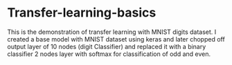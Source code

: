 # Transfer-learning-basics
This is the demonstration of transfer learning with MNIST digits dataset. I created a base model with MNIST dataset using keras and later chopped off output layer of 10 nodes (digit Classifier) and replaced it with a binary classifier 2 nodes layer with softmax for classification of odd and even.
